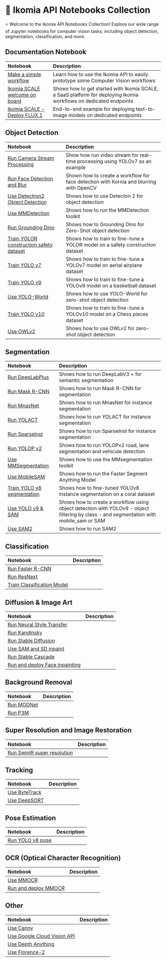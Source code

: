 #  :milky_way: Ikomia API Notebooks Collection

:star: Welcome to the Ikomia API Notebooks Collection!  Explore our wide range of Jupyter notebooks for computer vision tasks, including object detection, segmentation, classification, and more. 

## Documentation Notebook

| Notebook |   Description      |
|:----------|:-------------|
| [Make a simple workflow](https://github.com/Ikomia-dev/notebooks/blob/main/examples/HOWTO_make_a_simple_workflow_with_Ikomia_API.ipynb) |Learn how to use the Ikomia API to easily prototype some Computer Vision workflows |
| [Ikomia SCALE welcome on board](https://github.com/Ikomia-dev/notebooks/blob/main/examples/Ikomia_SCALE_welcome_on_board.ipynb) |Shows how to get started with Ikomia SCALE, a SaaS platform for deploying Ikomia workflows on dedicated endpoints| 
| [Ikomia SCALE - Deploy FLUX.1](https://github.com/Ikomia-dev/notebooks/blob/main/examples/HOWTO_deploy_Ikomia_SCALE_FLUX1.ipynb) |End-to-end example for deploying text-to-image models on dedicated endpoints| 



## Object Detection

| Notebook |   Description      |
|:----------|:-------------|
| [Run Camera Stream Processing](https://github.com/Ikomia-dev/notebooks/blob/main/examples/HOWTO_run_Camera_Stream_Processing_with_Ikomia_API.ipynb) | Show how run video stream for real-time processing using YOLOv7 as an example | 
| [Run Face Detection and Blur](https://github.com/Ikomia-dev/notebooks/blob/main/examples/HOWTO_run_Face_Detection_and_Blur_with_Ikomia_API.ipynb) | Shown how to create a workflow for face detection with Kornia and blurring with OpenCV |
| [Use Detectron2 Object Detection](https://github.com/Ikomia-dev/notebooks/blob/main/examples/HOWTO_use_Detectron2_Object_Detection_with_Ikomia_API.ipynb) | Shows how to use Detecton 2 for object detection| 
| [Use MMDetection](https://github.com/Ikomia-dev/notebooks/blob/main/examples/HOWTO_use_MMDetection_with_Ikomia_API.ipynb) | Shows how to run the MMDetection toolkit | |
| [Run Grounding Dino](https://github.com/Ikomia-dev/notebooks/blob/main/examples/HOWTO_run_Grounding_DINO_with_Ikomia_API.ipynb) | Shows how to Grounding Dino for Zero-Shot object detection | 
| [Train YOLOR construction safety dataset](https://github.com/Ikomia-dev/notebooks/blob/main/examples/HOWTO_train_YOLOR_with_Ikomia_API_construction_safety_dataset%20.ipynb) | Shows how to train to fine-tune a YOLOR model on a safety construction dataset| 
| [Train YOLO v7](https://github.com/Ikomia-dev/notebooks/blob/main/examples/HOWTO_train_YOLO_v7_with_Ikomia_API.ipynb) |Shows how to train to fine-tune a YOLOv7 model on aerial airplane dataset | 
| [Train YOLO v9](https://github.com/Ikomia-dev/notebooks/blob/main/examples/HOWTO_train_YOLO_v9_with_Ikomia_API.ipynb) | Shows how to train to fine-tune a YOLOv9 model on a basketball dataset| 
| [Use YOLO-World](https://github.com/Ikomia-dev/notebooks/blob/main/examples/HOWTO_run_YOLO_World_with_Ikomia_API.ipynb) | Shows how to use YOLO-World for zero-shot object detection| 
| [Train YOLO v10](https://github.com/Ikomia-dev/notebooks/blob/main/examples/HOWTO_train_YOLO_v10_with_Ikomia_API.ipynb) | Shows how to train to fine-tune a YOLOv10 model on a Chess pieces dataset| 
| [Use OWLv2](https://github.com/Ikomia-dev/notebooks/blob/main/examples/HOWTO_run_OWLv2_with_Ikomia_API.ipynb) | Shows how to use OWLv2 for zero-shot object detection| 





## Segmentation

| Notebook |   Description      |
|:----------|:-------------|
| [Run DeepLabPlus](https://github.com/Ikomia-dev/notebooks/blob/main/examples/HOWTO_run_DeepLabPlus_with_Ikomia_API.ipynb) | Shows how to run DeepLabV3 + for semantic segmentation |
| [Run Mask R-CNN](https://github.com/Ikomia-dev/notebooks/blob/main/examples/HOWTO_run_Mask_R-CNN_with_Ikomia_API.ipynb) | Shows how to run Mask R-CNN for segmentation | 
| [Run MnasNet](https://github.com/Ikomia-dev/notebooks/blob/main/examples/HOWTO_run_MnasNet_with_Ikomia_API.ipynb) |Shows how to run MnasNet for instance segmentation | 
| [Run YOLACT](https://github.com/Ikomia-dev/notebooks/blob/main/examples/HOWTO_run_YOLACT_with_Ikomia_API.ipynb) |Shows how to run YOLACT for instance segmentation | 
| [Run SparseInst](https://github.com/Ikomia-dev/notebooks/blob/main/examples/HOWTO_run_SparseInst_with_Ikomia_API.ipynb) |Shows how to run SparseInst for instance segmentation   | 
| [Run YOLOP v2](https://github.com/Ikomia-dev/notebooks/blob/main/examples/HOWTO_run_YOLOP_v2_with_Ikomia_API.ipynb) |Shows how to run YOLOPv2 road, lane segmentation and vehicule detection | 
| [Use MMSegmentation](https://github.com/Ikomia-dev/notebooks/blob/main/examples/HOWTO_use_MMSegmentation_with_Ikomia_API.ipynb) |Shows how to use the MMsegmentation toolkit | 
| [Use MobileSAM](https://github.com/Ikomia-dev/notebooks/blob/main/examples/HOWTO_use_MobileSAM_with_Ikomia_API.ipynb) |Shows how to run the Faster Segment Anything Model | 
| [Train YOLO v8 segmentation](https://github.com/Ikomia-dev/notebooks/blob/main/examples/HOWTO_train_YOLO_v8_seg_with_Ikomia_API_coral_dataset.ipynb) |Shows how to fine-tuned YOLOv8 instance segmentation on a coral dataset | 
| [Use YOLO v9 & SAM](https://github.com/Ikomia-dev/notebooks/blob/main/examples/HOWTO_use_YOLOv9_and_SAM_with_Ikomia_API.ipynb) |Shows how to create a workflow using object detection with YOLOv9 - object filtering by class - and segmentation with mobile_sam or SAM | 
| [Use SAM2](https://github.com/Ikomia-dev/notebooks/blob/main/examples/HOWTO_use_SAM_2_with_Ikomia_API.ipynb) |Shows how to run SAM2 | 



## Classification

| Notebook |   Description      |
|:----------|:-------------|
| [Run Faster R-CNN](https://github.com/Ikomia-dev/notebooks/blob/main/examples/HOWTO_run_Faster_R-CNN_with_Ikomia_API.ipynb) | |
| [Run ResNext](https://github.com/Ikomia-dev/notebooks/blob/main/examples/HOWTO_run_ResNext_with_Ikomia_API.ipynb) | | |
| [Train Classification Model](https://github.com/Ikomia-dev/notebooks/blob/main/examples/HOWTO_train_Classification_Model_with_Ikomia_API.ipynb) | |

## Diffusion & Image Art

| Notebook |   Description      |
|:----------|:-------------|
| [Run Neural Style Transfer](https://github.com/Ikomia-dev/notebooks/blob/main/examples/HOWTO_run_Neural_Style_Transfer_with_Ikomia_API.ipynb) | | 
| [Run Kandinsky](https://github.com/Ikomia-dev/notebooks/blob/main/examples/HOWTO_run_Kandinsky_with_Ikomia_API.ipynb) | | 
| [Run Stable Diffusion](https://github.com/Ikomia-dev/notebooks/blob/main/examples/HOWTO_run_Stable_Diffusion_with_Ikomia_API.ipynb) | | 
| [Use SAM and SD inpaint](https://github.com/Ikomia-dev/notebooks/blob/main/examples/HOWTO_use_SAM_and_SD_inpaint_with_Ikomia_API.ipynb) | |
| [Run Stable Cascade](https://github.com/Ikomia-dev/notebooks/blob/main/examples/HOWTO_run_Stable_Cascade_with_Ikomia_API.ipynb) | |
| [Run and deploy Face inpainting](https://github.com/Ikomia-dev/notebooks/blob/main/examples/HOWTO_deploy_Ikomia_SCALE_face_inpainting.ipynb) | |


## Background Removal

| Notebook |   Description      |
|:----------|:-------------|
| [Run MODNet](https://github.com/Ikomia-dev/notebooks/blob/main/examples/HOWTO_run_MODNet_with_Ikomia_API.ipynb) | | 
| [Run P3M](https://github.com/Ikomia-dev/notebooks/blob/main/examples/HOWTO_run_P3M_with_Ikomia_API.ipynb) | | 

## Super Resolution and Image Restoration

| Notebook |   Description      |
|:----------|:-------------|
| [Run SwinIR super resolution](https://github.com/Ikomia-dev/notebooks/blob/main/examples/HOWTO_run_SwinIR_super_resolution_with_Ikomia_API.ipynb) | | 


## Tracking

| Notebook |   Description      |
|:----------|:-------------|
| [Use ByteTrack](https://github.com/Ikomia-dev/notebooks/blob/main/examples/HOWTO_use_ByteTrack_with_Ikomia_API.ipynb) | |
| [Use DeepSORT](https://github.com/Ikomia-dev/notebooks/blob/main/examples/HOWTO_use_DeepSORT_with_Ikomia_API.ipynb) | | 

## Pose Estimation

| Notebook |   Description      |
|:----------|:-------------|
| [Run YOLO v8 pose](https://github.com/Ikomia-dev/notebooks/blob/main/examples/HOWTO_run_YOLO_v8_pose_with_Ikomia_API.ipynb) | | 

## OCR (Optical Character Recognition)

| Notebook |   Description      |
|:----------|:-------------|
| [Use MMOCR](https://github.com/Ikomia-dev/notebooks/blob/main/examples/HOWTO_use_MMOCR_with_Ikomia_API.ipynb) | |
| [Run and deploy MMOCR](https://github.com/Ikomia-dev/notebooks/blob/main/examples/HOWTO_deploy_Ikomia_SCALE_text_extraction.ipynb) | |


## Other

| Notebook |   Description      |
|:----------|:-------------|
| [Use Canny](https://github.com/Ikomia-dev/notebooks/blob/main/examples/HOWTO_use_Canny_with_Ikomia_API.ipynb) ||
| [Use Google Cloud Vision API](https://github.com/Ikomia-dev/notebooks/blob/main/examples/HOWTO_use_Google_Cloud_Vision_API_with_Ikomia_API.ipynb) ||
| [Use Depth Anything](https://github.com/Ikomia-dev/notebooks/blob/main/examples/HOWTO_run_Depth_Anything_with_Ikomia_API.ipynb) ||
| [Use Florence-2](https://github.com/Ikomia-dev/notebooks/blob/main/examples/HOWTO_run_Florence_2_with_Ikomia_API.ipynb) ||

